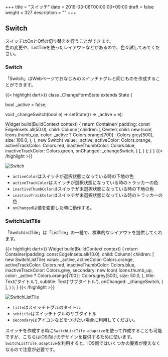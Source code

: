 +++
title = "スイッチ"
date = 2019-03-06T00:00:00+09:00
draft = false
weight = 327
description = ""
+++

## Switch

スイッチはOnとOffの切り替えを行うことができます。  
色の変更や、ListTileを使ったレイアウトなどがあるので、色々試してみてください。  

### Switch

「Switch」はWebページでおなじみのスイッチトグルと同じものを作成することができます。

{{< highlight dart>}}
class _ChangeFormState extends State<ChangeForm> {

  bool _active = false;

  void _changeSwitch(bool e) => setState(() => _active = e);

  Widget build(BuildContext context) {
    return Container(
      padding: const EdgeInsets.all(50.0),
      child: Column(
        children: <Widget>[
          Center(
            child: new Icon(
              Icons.thumb_up,
              color: _active ? Colors.orange[700] : Colors.grey[500],
              size: 100.0,
            ),
          ),
          new Switch(
            value: _active,
            activeColor: Colors.orange,
            activeTrackColor: Colors.red,
            inactiveThumbColor: Colors.blue,
            inactiveTrackColor: Colors.green,
            onChanged: _changeSwitch,
          )
        ],
      )
    );
  }
}
{{< /highlight >}}

<img src="/images/basic/interactive/02/switch_01.gif" style="min-width:300px;max-width:600px;" alt="Switch"/>

- ``activeColor``はスイッチが選択状態になっている時の下地の色
- ``activeTrackColor``はスイッチが選択状態になっている時のトラッカーの色
- ``inactiveThumbColor``はスイッチが未選択状態になっている時の下地の色
- ``inactiveTrackColor``はスイッチが未選択状態になっている時のトラッカーの色
- ``onChanged``は値を変更した時に動作する。

### SwitchListTile

「SwitchListTile」は「ListTile」の一種で、標準的なレイアウトを提供してくれます。

{{< highlight dart>}}
  Widget build(BuildContext context) {
    return Container(padding: const EdgeInsets.all(10.0), 
      child: Column(
        children: <Widget>[
          new SwitchListTile(
            value: _active,
            activeColor: Colors.orange,
            activeTrackColor: Colors.red,
            inactiveThumbColor: Colors.blue,
            inactiveTrackColor: Colors.grey,
            secondary: new Icon(
              Icons.thumb_up,
              color: _active ? Colors.orange[700] : Colors.grey[500],
              size: 50.0,
            ),
            title: Text('タイトル'),
            subtitle: Text('サブタイトル'),
            onChanged: _changeSwitch,
          )
        ],
      )
    );
  }
{{< /highlight >}}

<img src="/images/basic/interactive/02/switch_02.gif" style="min-width:300px;max-width:600px;" alt="SwitchListTile"/>

- ``title``はスイッチトグルのタイトル
- ``subtitle``はスイッチトグルのサブタイトル
- ``secondary``はアイコンなどをつけたい場合に利用してください。

スイッチを作成する時に``SwitchListTile.adaptive``を使って作成することも可能ですが、こちらはiOS向けのデザインを提供するために使います。  
``SwitchListTile.adaptive``を利用すると、iOS側ではいくつかの要素が使えなくなるので注意が必要です。  
